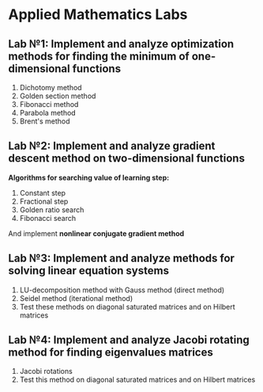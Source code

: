 # Applied Mathematics Labs ###
## Lab №1: Implement and analyze optimization methods for finding the minimum of one-dimensional functions
  1. Dichotomy method
  2. Golden section method
  3. Fibonacci method
  4. Parabola method
  5. Brent's method
  
## Lab №2: Implement and analyze gradient descent method on two-dimensional functions
__Algorithms for searching value of learning step:__
  1. Constant step
  2. Fractional step
  3. Golden ratio search
  4. Fibonacci search

 And implement __nonlinear conjugate gradient method__
  
## Lab №3: Implement and analyze methods for solving linear equation systems
  1. LU-decomposition method with Gauss method (direct method)
  2. Seidel method (iterational method)
  3. Test these methods on diagonal saturated matrices and on Hilbert matrices

## Lab №4: Implement and analyze Jacobi rotating method for finding eigenvalues matrices
  1. Jacobi rotations
  2. Test this method on diagonal saturated matrices and on Hilbert matrices 
